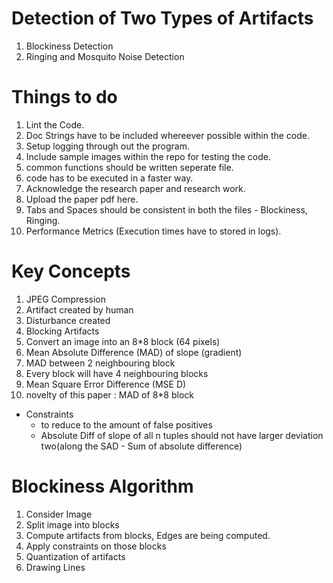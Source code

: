# Detection of Two Types of Artifacts
1. Blockiness Detection
2. Ringing and Mosquito Noise Detection

# Things to do
1. Lint the Code.
2. Doc Strings have to be included whereever possible within the code.
3. Setup logging through out the program.
4. Include sample images within the repo for testing the code.
5. common functions should be written seperate file.
6. code has to be executed in a faster way.
7. Acknowledge the research paper and research work.
8. Upload the paper pdf here.
9. Tabs and Spaces should be consistent in both the files - Blockiness, Ringing.
10. Performance Metrics (Execution times have to stored in logs).

# Key Concepts
1. JPEG Compression
2. Artifact created by human
3. Disturbance created
4. Blocking Artifacts
5. Convert an image into an 8*8 block (64 pixels)
6. Mean Absolute Difference (MAD) of slope (gradient)
7. MAD between 2 neighbouring block
8. Every block will have 4 neighbouring blocks
9. Mean Square Error Difference (MSE D)
10. novelty of this paper : MAD of 8*8 block

* Constraints
  - to reduce to the amount of false positives
  - Absolute Diff of slope of all n tuples should not have larger deviation two(along the SAD - Sum of absolute difference)


# Blockiness Algorithm
1. Consider Image
2. Split image into blocks
3. Compute artifacts from blocks, Edges are being computed.
4. Apply constraints on those blocks
5. Quantization of artifacts
6. Drawing Lines
